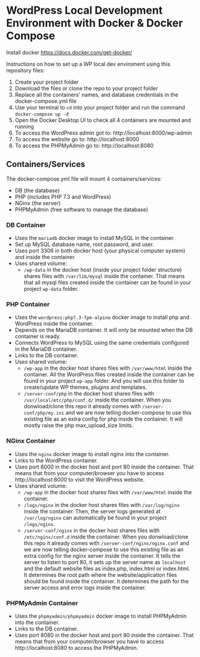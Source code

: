 # WordPress Local Development Environment with Docker & Docker Compose

Install docker https://docs.docker.com/get-docker/

Instructions on how to set up a WP local dev enviroment using this repository files:

1. Create your project folder
2. Download the files or clone the repo to your project folder
3. Replace all the containers' names, and database credentials in the docker-compose.yml file
4. Use your terminal to `cd` into your project folder and run the command `docker-compose up -d`
5. Open the Docker Desktop UI to check all 4 containers are mounted and running
6. To access the WordPress admin got to: http://localhost:8000/wp-admin
7. To access the website go to: http://localhost:8000
8. To access the PHPMyAdmin go to: http://localhost:8080

## Containers/Services

The docker-compose.yml file will mount 4 containers/services:

- DB (the database)
- PHP (includes PHP 7.3 and WordPress)
- NGinx (the server)
- PHPMyAdmin (free software to manage the database)

### DB Container

* Uses the `mariadb` docker image to install MySQL in the container.
* Set up MySQL database name, root password, and user. 
* Uses port 3306 in both docker host (your physical computer system) and inside the container. 
* Uses shared volume: 
  - `/wp-data` in the docker host (inside your project folder structure) shares files with `/var/lib/mysql` inside the container. That means that all mysql files created inside the container can be found in your project `wp-data` folder.

### PHP Container

* Uses the `wordpress:php7.3-fpm-alpine` docker image to install php and WordPress inside the container.
* Depends on the MariaDB container. It will only be mounted when the DB container is ready.
* Connects WordPress to MySQL using the same credentials configured in the MariaDB container. 
* Links to the DB container.
* Uses shared volume: 
  - `/wp-app` in the docker host shares files with `/var/www/html` inside the container. All the WordPress files created inside the container can be found in your project `wp-app` folder. And you will use this folder to create/update WP themes, plugins and templates.
  - `/server-conf/php` in the docker host shares files with `/usr/local/etc/php/conf.d/` inside the container. When you donwload/clone this repo it already comes with `/server-conf/php/my.ini` and we are now telling docker-compose to use this existing file as an extra config for php inside the container. It will mostly raise the php max_upload_size limits.

### NGinx Container

* Uses the `nginx` docker image to install nginx into the container.
* Links to the WordPress container.
* Uses port 8000 in the docker host and port 80 inside the container. That means that from your computer/browser you have to access http://localhost:8000 to visit the WordPress website.
* Uses shared volume: 
  - `/wp-app` in the docker host shares files with `/var/www/html` inside the container. 
  - `/logs/nginx` in the docker host shares files with `/var/log/nginx` inside the container. Then, the server logs generated at `/var/log/nginx` can automatically be found in your project `/logs/nginx`.
  - `/server-conf/nginx` in the docker host shares files with `/etc/nginx/conf.d` inside the container. When you donwload/clone this repo it already comes with `/server-conf/nginx/nginx.conf` and we are now telling docker-compose to use this existing file as an extra config for the nginx server inside the container. It tells the server to listen to port 80, it sets up the server name as `localhost` and the default website files as index.php, index.html or index.html. It determines the root path where the website/application files should be found inside the container. It determines the path for the server access and error logs inside the container.


### PHPMyAdmin Container

* Uses the `phpmyadmin/phpmyadmin` docker image to install PHPMyAdmin into the container.
* Links to the DB container.
* Uses port 8080 in the docker host and port 80 inside the container. That means that from your computer/browser you have to access http://localhost:8080 to access the PHPMyAdmin.




